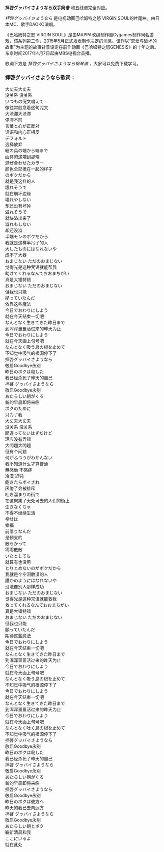 

**拝啓グッバイさようなら双手简谱** 和五线谱完全对应。

_拝啓グッバイさようなら_ 是电视动画巴哈姆特之怒 VIRGIN SOUL的片尾曲。由日本MC、歌手DAOKO演唱。

《巴哈姆特之怒 VIRGIN
SOUL》是由MAPPA改编制作自Cygames制作同名游戏，该系列第二作，2015年5月正式发表制作决定的消息。该作以“恋爱与破坏的故事”为主题的故事背景设定在前作动画《巴哈姆特之怒GENESIS》的十年之后。东京时间2017年4月7日起由MBS电视台首播。

歌词下方是 _拝啓グッバイさようなら钢琴谱_ ，大家可以免费下载学习。

### 拝啓グッバイさようなら歌词：

大丈夫大丈夫  
没关系 没关系  
いつもの呪文唱えて  
像往常般念着这句咒文  
大渋滞大渋滞  
停滞不前  
言葉と心が正反対  
话语和内心正相反  
デフォルト  
选择放弃  
絵の具の端から端まで  
画具的这端到那端  
混ぜ合わせたカラー  
颜色全部搅在一起的样子  
のボクだから  
就是我这样的人  
壊れそうで  
就在崩坏边缘  
壊れやしない  
却还没有坏掉  
溢れそうで  
就快溢出来了  
溢れもしない  
却还没溢  
半端モンのボクだから  
我就是这样半吊子的人  
大したものにはなれないや  
成不了大器  
おまじない ただのおまじない  
觉得光是这种咒语就能帮我  
助けてくれるなんておおまちがい  
真是大错特错  
おまじない ただのおまじない  
但我也只能  
縋っていたんだ  
依靠这些魔法  
今日でおわりにしよう  
就在今天结束一切吧  
なんとなく生きてきた昨日まで  
到浑浑噩噩活过来的昨天为止  
今日でおわりにしよう  
就在今天画上句号吧  
なんとなく吸う息の根を止めて  
不知觉中吸气的根源停下了  
拝啓グッバイさようなら  
敬启Goodbye永别  
昨日のボクは殺した  
我已经杀死了昨天的自己  
拝啓 グッバイさようなら  
敬启Goodbye永别  
あたらしい朝がくる  
新的早晨即将来临  
ボクのために  
只为了我  
大丈夫大丈夫  
没关系 没关系  
間違ってないはずだけど  
理应没有弄错  
大問題大問題  
但有个问题  
何がふつうがわかんない  
我不知道什么才算普通  
無感動 不感症  
冷漠 迟钝  
飽きたらポイされ  
厌倦了会被排斥  
吐き溜まりの街で  
在这聚集了无处可去的人们的街上  
生きなくちゃ  
不得不继续生活  
幸せは  
幸福  
前借りなんだ  
是预支的  
散らかって  
零零散散  
いたとしても  
就算有也没用  
とりとめないのがボクだから  
我就是个空洞散漫的人  
誰かのようにはなれないや  
没法像别人那样成功  
おまじない ただのおまじない  
觉得光是这种咒语就能救我  
救ってくれるなんておおまちがい  
真是大错特错  
おまじない ただのおまじない  
但我也只能  
願っていたんだ  
期待这些魔法  
今日でおわりにしよう  
就在今天结束一切吧  
なんとなく生きてきた昨日まで  
到浑浑噩噩活过来的昨天为止  
今日でおわりにしよう  
就在今天画上句号吧  
なんとなく吸う息の根を止めて  
不知觉中吸气的根源停下了  
今日でおわりにしよう  
就在今天结束一切吧  
なんとなく生きてきた昨日まで  
到浑浑噩噩活过来的昨天为止  
今日でおわりにしよう  
就在今天画上句号吧  
なんとなく吐く息の根を止めて  
不知觉中吸气的根源停下了  
拝啓グッバイさようなら  
敬启Goodbye永别  
昨日のボクは殺した  
我已经杀死了昨天的自己  
拝啓 グッバイさようなら  
敬启Goodbye永别  
あたらしい朝がくる  
新的早晨即将来临  
拝啓グッバイさようなら  
敬启Goodbye永别  
昨日のボクは彼方へ  
昨天的我已去向远方  
拝啓 グッバイさようなら  
敬启Goodbye永别  
あたらしい朝とボク  
崭新清晨和我  
ここにいるよ  
就在此处

